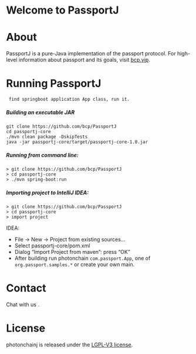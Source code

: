 # Welcome to PassportJ


# About
PassportJ is a pure-Java implementation of the passport protocol. For high-level information about passport and its goals, visit [bcp.vip](http://bcp.vip).

# Running PassportJ

```
 find springboot application App class, run it.
```

##### Building an executable JAR
```
git clone https://github.com/bcp/PassportJ
cd passportj-core
./mvn clean package -DskipTests
java -jar passportj-core/target/passportj-core-1.0.jar
```

##### Running from command line:
```
> git clone https://github.com/bcp/PassportJ
> cd passportj-core
> ./mvn spring-boot:run
```


##### Importing project to IntelliJ IDEA: 
```
> git clone https://github.com/bcp/PassportJ
> cd passportj-core
> import project
```
  IDEA: 
* File -> New -> Project from existing sources…
* Select passportj-core/pom.xml
* Dialog “Import Project from maven”: press “OK”
* After building run photonchain `com.passport.App`, one of `org.passport.samples.*` or create your own main. 


# Contact
Chat with us .

# License
photonchainj is released under the [LGPL-V3 license](LICENSE).

